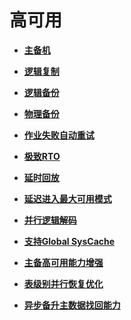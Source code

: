 # 高可用<a name="ZH-CN_TOPIC_0000001105075488"></a>

-   **[主备机](主备机.md)**  

-   **[逻辑复制](逻辑复制.md)**  

-   **[逻辑备份](逻辑备份.md)**  

-   **[物理备份](物理备份.md)**  

-   **[作业失败自动重试](作业失败自动重试.md)**  

-   **[极致RTO](极致RTO.md)**  

-   **[延时回放](延时回放.md)**  

-   **[延迟进入最大可用模式](延迟进入最大可用模式.md)**  

-   **[并行逻辑解码](并行逻辑解码.md)**  

-   **[支持Global SysCache](支持global-syscache.md)**  

-   **[主备高可用能力增强](主备高可用能力增强.md)**  

-   **[表级别并行恢复优化](表级别并行恢复优化.md)**

-   **[异步备升主数据找回能力](异步备升主数据找回能力.md)**

